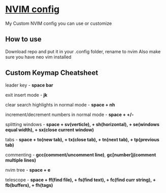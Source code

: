 # [NVIM config](https://github.com/azharUG/nvim-config)
My Custom NVIM config you can use or customize

## How to use
Download repo and put it in your .config folder, rename to nvim
Also make sure you have neo vim installed

## Custom Keymap Cheatsheet

leader key - **space bar**

exit insert mode - **jk**

clear search highlights in normal mode - **space + nh**

increment/decrement numbers in normal mode - **space + +/-**

splitting windows - **space + sv(verticle), + sh(horizontal), + se(windows equal width), + sx(close current window)**

tabs - **space + to(new tab), + tx(close tab), + tn(next tab), + tp(previous tab)**

commenting - **gcc(comment/uncomment line)**, **gc[number]j(comment multiple lines)**

nvim tree - **space + e**

telescope - **space + ff(find file), + fs(find text), + fc(find curr string), + fb(buffers), + fh(tags)**
